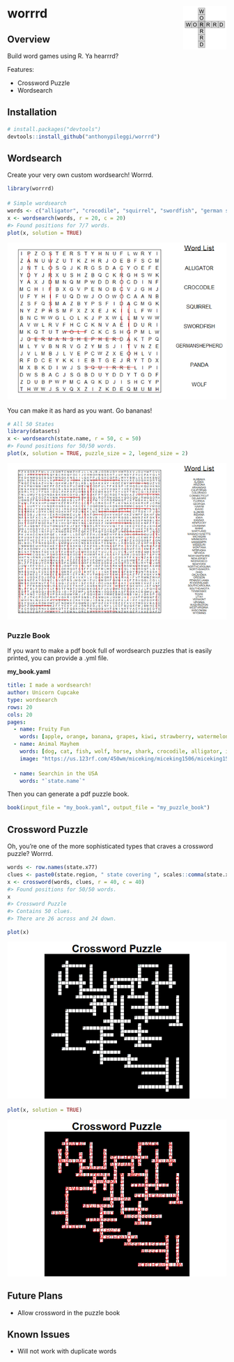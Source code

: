 
<!-- README.md is generated from README.Rmd. Please edit that file -->

# worrrd <img src="man/figures/logo.png" align="right" />

## Overview

Build word games using R. Ya hearrrd?

Features:

-   Crossword Puzzle
-   Wordsearch

## Installation

``` r
# install.packages("devtools")
devtools::install_github("anthonypileggi/worrrd")
```

## Wordsearch

Create your very own custom wordsearch! Worrrd.

``` r
library(worrrd)

# Simple wordsearch
words <- c("alligator", "crocodile", "squirrel", "swordfish", "german shepherd", "panda", "wolf")
x <- wordsearch(words, r = 20, c = 20)
#> Found positions for 7/7 words.
plot(x, solution = TRUE)
```

![](man/figures/README-wordsearch-easy-1.png)<!-- -->

You can make it as hard as you want. Go bananas!

``` r
# All 50 States
library(datasets)
x <- wordsearch(state.name, r = 50, c = 50)
#> Found positions for 50/50 words.
plot(x, solution = TRUE, puzzle_size = 2, legend_size = 2)
```

![](man/figures/README-wordsearch-hard-1.png)<!-- -->

### Puzzle Book

If you want to make a pdf book full of wordsearch puzzles that is easily
printed, you can provide a .yml file.

**my_book.yaml**

``` yaml
title: I made a wordsearch!
author: Unicorn Cupcake
type: wordsearch
rows: 20
cols: 20
pages:
  - name: Fruity Fun
    words: [apple, orange, banana, grapes, kiwi, strawberry, watermelon, lemon, lime]
  - name: Animal Mayhem
    words: [dog, cat, fish, wolf, horse, shark, crocodile, alligator, iguana]
    image: "https://us.123rf.com/450wm/miceking/miceking1506/miceking150601500/40903456-stock-vector-lion-silhouette.jpg"

  - name: Searchin in the USA
    words: "`state.name`"
```

Then you can generate a pdf puzzle book.

``` r
book(input_file = "my_book.yaml", output_file = "my_puzzle_book")
```

## Crossword Puzzle

Oh, you’re one of the more sophisticated types that craves a crossword
puzzle? Worrrd.

``` r
words <- row.names(state.x77)
clues <- paste0(state.region, " state covering ", scales::comma(state.x77[, "Area"]), " square miles.")
x <- crossword(words, clues, r = 40, c = 40)
#> Found positions for 50/50 words.
x
#> Crossword Puzzle
#> Contains 50 clues.
#> There are 26 across and 24 down.
```

``` r
plot(x)
```

![](man/figures/README-crossword-1.png)<!-- -->

``` r
plot(x, solution = TRUE)
```

![](man/figures/README-crossword-2.png)<!-- -->

## Future Plans

-   Allow crossword in the puzzle book

## Known Issues

-   Will not work with duplicate words
